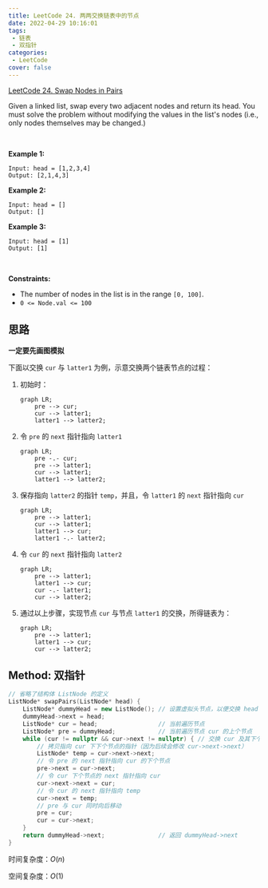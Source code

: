 ```yaml
---
title: LeetCode 24. 两两交换链表中的节点
date: 2022-04-29 10:16:01
tags: 
 - 链表
 - 双指针
categories:
 - LeetCode
cover: false
---
```


[LeetCode 24. Swap Nodes in Pairs](https://leetcode-cn.com/problems/swap-nodes-in-pairs/)

Given a linked list, swap every two adjacent nodes and return its head. You must solve the problem without modifying the values in the list's nodes (i.e., only nodes themselves may be changed.)

 

**Example 1:**


    Input: head = [1,2,3,4]
    Output: [2,1,4,3]


**Example 2:**

    Input: head = []
    Output: []


**Example 3:**

    Input: head = [1]
    Output: [1]
 

**Constraints:**

 - The number of nodes in the list is in the range `[0, 100]`.
 - `0 <= Node.val <= 100`

## 思路

**一定要先画图模拟**

下面以交换 `cur` 与 `latter1` 为例，示意交换两个链表节点的过程：

1. 初始时：
    ```mermaid
    graph LR;
        pre --> cur;
        cur --> latter1;
        latter1 --> latter2;
    ```

2. 令 `pre` 的 `next` 指针指向 `latter1`
    ```mermaid
    graph LR;
        pre -.- cur;
        pre --> latter1;
        cur --> latter1;
        latter1 --> latter2;
    ```

3. 保存指向 `latter2` 的指针 `temp`，并且，令 `latter1` 的 `next` 指针指向 `cur`
    ```mermaid
    graph LR;
        pre --> latter1;
        cur --> latter1;
        latter1 --> cur;
        latter1 -.- latter2;
    ```

4. 令 `cur` 的 `next` 指针指向 `latter2`
    ```mermaid
    graph LR;
        pre --> latter1;
        latter1 --> cur;
        cur -.- latter1;
        cur --> latter2;
    ```

5. 通过以上步骤，实现节点 `cur` 与节点 `latter1` 的交换，所得链表为：
    ```mermaid
    graph LR;
        pre --> latter1;
        latter1 --> cur;
        cur --> latter2;
    ```

## Method: 双指针

```cpp
// 省略了结构体 ListNode 的定义
ListNode* swapPairs(ListNode* head) {
    ListNode* dummyHead = new ListNode(); // 设置虚拟头节点，以便交换 head 节点及其下个节点
    dummyHead->next = head;
    ListNode* cur = head;                 // 当前遍历节点
    ListNode* pre = dummyHead;            // 当前遍历节点 cur 的上个节点
    while (cur != nullptr && cur->next != nullptr) { // 交换 cur 及其下个节点
        // 拷贝指向 cur 下下个节点的指针（因为后续会修改 cur->next->next）
        ListNode* temp = cur->next->next;
        // 令 pre 的 next 指针指向 cur 的下个节点
        pre->next = cur->next;
        // 令 cur 下个节点的 next 指针指向 cur
        cur->next->next = cur;
        // 令 cur 的 next 指针指向 temp
        cur->next = temp;
        // pre 与 cur 同时向后移动
        pre = cur;
        cur = cur->next;
    }
    return dummyHead->next;               // 返回 dummyHead->next
}
```

时间复杂度：$O(n)$

空间复杂度：$O(1)$